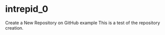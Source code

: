 # intrepid_0
Create a New Repository on GitHub example
This is a test of the repository creation.  

